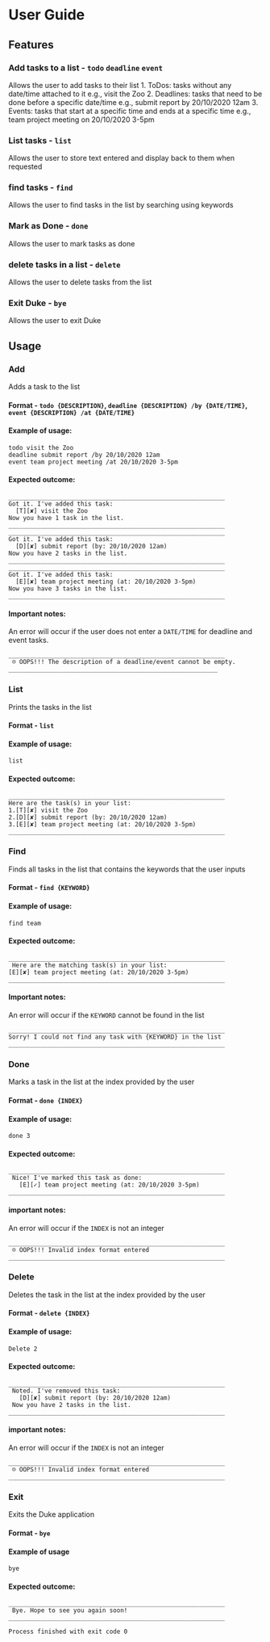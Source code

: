 # User Guide

## Features 

### Add tasks to a list - `todo` `deadline` `event`
Allows the user to add tasks to their list
    1. ToDos: tasks without any date/time attached to it e.g., visit the Zoo
    2. Deadlines: tasks that need to be done before a specific date/time e.g., submit report by 20/10/2020 12am
    3. Events: tasks that start at a specific time and ends at a specific time e.g., team project meeting on 20/10/2020 3-5pm

### List tasks - `list`
Allows the user to store text entered and display back to them when requested

### find tasks - `find`
Allows the user to find tasks in the list by searching using keywords

### Mark as Done - `done`
Allows the user to mark tasks as done

### delete tasks in a list - `delete`
Allows the user to delete tasks from the list

### Exit Duke - `bye`
Allows the user to exit Duke

## Usage

### Add
Adds a task to the list
#### Format - `todo {DESCRIPTION}`, `deadline {DESCRIPTION} /by {DATE/TIME}`, `event {DESCRIPTION} /at {DATE/TIME}`

#### Example of usage: 
```
todo visit the Zoo
deadline submit report /by 20/10/2020 12am
event team project meeting /at 20/10/2020 3-5pm
```

#### Expected outcome:
```
____________________________________________________________
Got it. I've added this task:
  [T][✘] visit the Zoo
Now you have 1 task in the list.
____________________________________________________________
____________________________________________________________
Got it. I've added this task:
  [D][✘] submit report (by: 20/10/2020 12am)
Now you have 2 tasks in the list.
____________________________________________________________
____________________________________________________________
Got it. I've added this task:
  [E][✘] team project meeting (at: 20/10/2020 3-5pm)
Now you have 3 tasks in the list.
____________________________________________________________
```

#### Important notes:
An error will occur if the user does not enter a `DATE/TIME` for deadline and event tasks.
```
____________________________________________________________
 ☹ OOPS!!! The description of a deadline/event cannot be empty.
__________________________________________________________
```

### List
Prints the tasks in the list
#### Format - `list`

#### Example of usage:
`list`

#### Expected outcome:
```
____________________________________________________________
Here are the task(s) in your list:
1.[T][✘] visit the Zoo
2.[D][✘] submit report (by: 20/10/2020 12am)
3.[E][✘] team project meeting (at: 20/10/2020 3-5pm)
____________________________________________________________
```

### Find
Finds all tasks in the list that contains the keywords that the user inputs
#### Format - `find {KEYWORD}`

#### Example of usage:
`find team`

#### Expected outcome:
```
____________________________________________________________
 Here are the matching task(s) in your list:
[E][✘] team project meeting (at: 20/10/2020 3-5pm)
____________________________________________________________
```
#### Important notes:
An error will occur if the `KEYWORD` cannot be found in the list
```
____________________________________________________________
Sorry! I could not find any task with {KEYWORD} in the list
____________________________________________________________
```
### Done
Marks a task in the list at the index provided by the user
#### Format - `done {INDEX}`

#### Example of usage:
`done 3`

#### Expected outcome:
```
____________________________________________________________
 Nice! I've marked this task as done:
   [E][✓] team project meeting (at: 20/10/2020 3-5pm)
____________________________________________________________
```

#### important notes:
An error will occur if the `INDEX` is not an integer
```
____________________________________________________________
 ☹ OOPS!!! Invalid index format entered
____________________________________________________________
```

### Delete
Deletes the task in the list at the index provided by the user
#### Format - `delete {INDEX}` 

#### Example of usage:
`Delete 2`

#### Expected outcome:
```
____________________________________________________________
 Noted. I've removed this task:
   [D][✘] submit report (by: 20/10/2020 12am)
 Now you have 2 tasks in the list.
____________________________________________________________
```

#### important notes:
An error will occur if the `INDEX` is not an integer
```
____________________________________________________________
 ☹ OOPS!!! Invalid index format entered
____________________________________________________________
```

### Exit
Exits the Duke application
#### Format - `bye`

#### Example of usage
`bye`

#### Expected outcome:
```
____________________________________________________________
 Bye. Hope to see you again soon!
____________________________________________________________

Process finished with exit code 0
```
